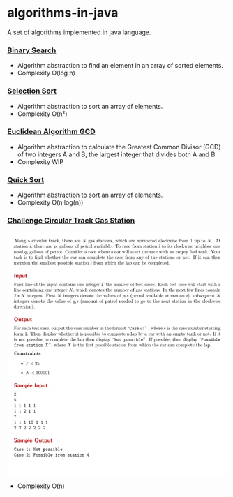 # algorithms-in-java

A set of algorithms implemented in java language.

### [Binary Search](./src/main/java/br/com/torquato/algorithms/BinarySearch.java)

* Algorithm abstraction to find an element in an array of sorted elements.
* Complexity O(log n)

### [Selection Sort](./src/main/java/br/com/torquato/algorithms/SelectionSort.java)

* Algorithm abstraction to sort an array of elements.
* Complexity O(n²)

### [Euclidean Algorithm GCD](./src/main/java/br/com/torquato/algorithms/EuclideanGCD.java)

* Algorithm abstraction to calculate the Greatest Common Divisor (GCD) of two integers A and B, the largest integer that
  divides both A and B.
* Complexity WIP

### [Quick Sort](./src/main/java/br/com/torquato/algorithms/QuickSort.java)

* Algorithm abstraction to sort an array of elements.
* Complexity O(n log(n))


### [Challenge Circular Track Gas Station](./src/main/java/br/com/torquato/algorithms/challenges/CircularTrackGasStations.java)
![Challenge Circular Track Gas Station](./src/main/resources/CircularTrackGasStations.jpeg)
* Complexity O(n)
